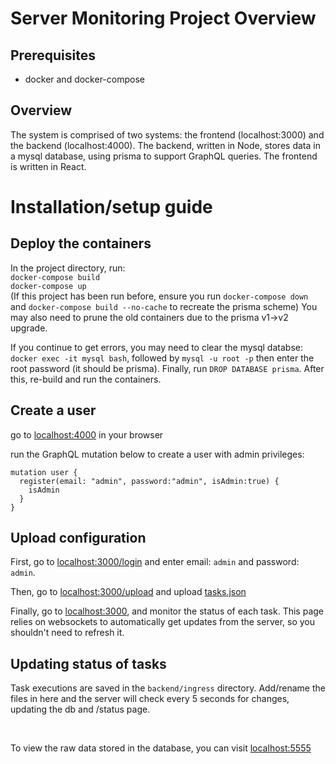 # Server Monitoring Project Overview
## Prerequisites
- docker and docker-compose

## Overview
The system is comprised of two systems: the frontend (localhost:3000) and the backend (localhost:4000). The backend, written in Node, stores data in a mysql database, using prisma to support GraphQL queries. The frontend is written in React.

# Installation/setup guide
## Deploy the containers
In the project directory, run: <br>
`docker-compose build` <br> 
`docker-compose up` <br> 
(If this project has been run before, ensure you run `docker-compose down` and `docker-compose build --no-cache` to recreate the prisma scheme) You may also need to prune the old containers due to the prisma v1->v2 upgrade. <br>

If you continue to get errors, you may need to clear the mysql databse: `docker exec -it mysql bash`, followed by `mysql -u root -p` then enter the root password (it should be prisma). Finally, run `DROP DATABASE prisma`. After this, re-build and run the containers. 

## Create a user
go to [localhost:4000](http://localhost:4000) in your browser

run the GraphQL mutation below to create a user with admin privileges:
```
mutation user {
  register(email: "admin", password:"admin", isAdmin:true) {
    isAdmin
  }
}
```

## Upload configuration
First, go to [localhost:3000/login](http://localhost:3000/login) and enter email: `admin` and password: `admin`.

Then, go to [localhost:3000/upload](http://localhost:3000/upload) and upload [tasks.json](./tasks.json)

Finally, go to [localhost:3000](http://localhost:3000), and monitor the status of each task. This page relies on websockets to automatically get updates from the server, so you shouldn't need to refresh it. 

## Updating status of tasks
Task executions are saved in the `backend/ingress` directory. Add/rename the files in here and the server will check every 5 seconds for changes, updating the db and /status page. 

<br>

To view the raw data stored in the database, you can visit [localhost:5555](http://localhost:5555)
